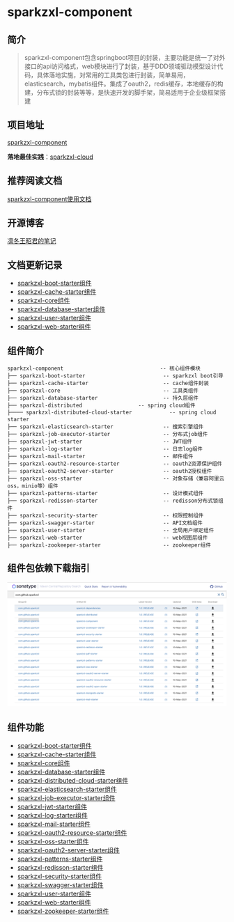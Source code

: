 # sparkzxl-component

## 简介

> sparkzxl-component包含springboot项目的封装，主要功能是统一了对外接口的api访问格式，web模块进行了封装，基于DDD领域驱动模型设计代码，具体落地实施，对常用的工具类包进行封装，简单易用，elasticsearch，mybatis组件。集成了oauth2，redis缓存，本地缓存的构建，分布式锁的封装等等，是快速开发的脚手架，简易适用于企业级框架搭建

## 项目地址

[sparkzxl-component](https://github.com/sparkzxl/sparkzxl-component.git)

**落地最佳实践**：[sparkzxl-cloud](https://github.com/sparkzxl/sparkzxl-cloud.git)

## 推荐阅读文档

[sparkzxl-component使用文档](https://sparkzxl.github.io/sparkzxl-component)

## 开源博客

[凛冬王昭君的笔记](https://www.sparksys.top)

## 文档更新记录

- [sparkzxl-boot-starter组件](https://sparkzxl.github.io/sparkzxl-component/#/forward/sparkzxl-boot)
- [sparkzxl-cache-starter组件](https://sparkzxl.github.io/sparkzxl-component/#/forward/sparkzxl-cache)
- [sparkzxl-core组件](https://sparkzxl.github.io/sparkzxl-component/#/forward/sparkzxl-core)
- [sparkzxl-database-starter组件](https://sparkzxl.github.io/sparkzxl-component/#/forward/sparkzxl-database)
- [sparkzxl-user-starter组件](https://sparkzxl.github.io/sparkzxl-component/#/forward/sparkzxl-user)
- [sparkzxl-web-starter组件](https://sparkzxl.github.io/sparkzxl-component/#/forward/sparkzxl-web)

## 组件简介

```Text
sparkzxl-component                               -- 核心组件模块
├── sparkzxl-boot-starter                         -- sparkzxl boot引导
├── sparkzxl-cache-starter                        -- cache组件封装
├── sparkzxl-core                                 -- 工具类组件
├── sparkzxl-database-starter                     -- 持久层组件
├── sparkzxl-distributed		          -- spring cloud组件
├──── sparkzxl-distributed-cloud-starter            -- spring cloud starter
├── sparkzxl-elasticsearch-starter                -- 搜索引擎组件
├── sparkzxl-job-executor-starter                 -- 分布式job组件
├── sparkzxl-jwt-starter                          -- JWT组件
├── sparkzxl-log-starter                          -- 日志log组件
├── sparkzxl-mail-starter                         -- 邮件组件
├── sparkzxl-oauth2-resource-starter	          -- oauth2资源保护组件
├── sparkzxl-oauth2-server-starter                -- oauth2授权组件
├── sparkzxl-oss-starter                          -- 对象存储（兼容阿里云oss，minio等）组件
├── sparkzxl-patterns-starter                     -- 设计模式组件
├── sparkzxl-redisson-starter                     -- redisson分布式锁组件
├── sparkzxl-security-starter                     -- 权限控制组件
├── sparkzxl-swagger-starter                      -- API文档组件
├── sparkzxl-user-starter                         -- 全局用户绑定组件
├── sparkzxl-web-starter                          -- web视图层组件
├── sparkzxl-zookeeper-starter                    -- zookeeper组件
```
## 组件包依赖下载指引

![img.png](docs/images/nexus-compoment.png)
## 组件功能

- [sparkzxl-boot-starter组件](forward/sparkzxl-boot.md)
- [sparkzxl-cache-starter组件](forward/sparkzxl-cache.md)
- [sparkzxl-core组件](forward/sparkzxl-core.md)
- [sparkzxl-database-starter组件](forward/sparkzxl-database.md)
- [sparkzxl-distributed-cloud-starter组件](222)
- [sparkzxl-elasticsearch-starter组件](222)
- [sparkzxl-job-executor-starter组件](222)
- [sparkzxl-jwt-starter组件](222)
- [sparkzxl-log-starter组件](222)
- [sparkzxl-mail-starter组件](222)
- [sparkzxl-oauth2-resource-starter组件](222)
- [sparkzxl-oss-starter组件](222)
- [sparkzxl-oauth2-server-starter组件](222)
- [sparkzxl-patterns-starter组件](222)
- [sparkzxl-redisson-starter组件](222)
- [sparkzxl-security-starter组件](222)
- [sparkzxl-swagger-starter组件](222)
- [sparkzxl-user-starter组件](forward/sparkzxl-user.md)
- [sparkzxl-web-starter组件](222)
- [sparkzxl-zookeeper-starter组件](222)
